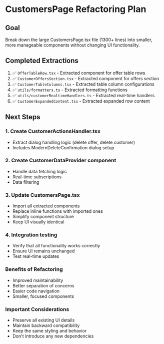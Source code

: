 # CustomersPage Refactoring Plan

## Goal
Break down the large CustomersPage.tsx file (1300+ lines) into smaller, more manageable components without changing UI functionality.

## Completed Extractions
1. ✅ `OfferTableRow.tsx` - Extracted component for offer table rows
2. ✅ `CustomerOffersSection.tsx` - Extracted component for offers section
3. ✅ `CustomerTableColumns.tsx` - Extracted table column configurations
4. ✅ `utils/formatters.ts` - Extracted formatting functions
5. ✅ `utils/customerRealtimeHandlers.ts` - Extracted real-time handlers
6. ✅ `CustomerExpandedContent.tsx` - Extracted expanded row content 

## Next Steps

### 1. Create CustomerActionsHandler.tsx
- Extract dialog handling logic (delete offer, delete customer)
- Includes ModernDeleteConfirmation dialog setup

### 2. Create CustomerDataProvider component
- Handle data fetching logic
- Real-time subscriptions 
- Data filtering

### 3. Update CustomersPage.tsx
- Import all extracted components
- Replace inline functions with imported ones
- Simplify component structure
- Keep UI visually identical

### 4. Integration testing
- Verify that all functionality works correctly
- Ensure UI remains unchanged
- Test real-time updates

### Benefits of Refactoring
- Improved maintainability
- Better separation of concerns
- Easier code navigation
- Smaller, focused components

### Important Considerations
- Preserve all existing UI details
- Maintain backward compatibility
- Keep the same styling and behavior
- Don't introduce any new dependencies 